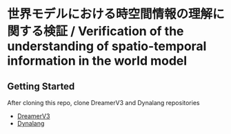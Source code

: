 # 世界モデルにおける時空間情報の理解に関する検証 / Verification of the understanding of spatio-temporal information in the world model


## Getting Started
After cloning this repo, clone DreamerV3 and Dynalang repositories
- [DreamerV3](https://github.com/danijar/dreamerv3)
- [Dynalang](https://github.com/jlin816/dynalang)
